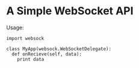 # A Simple WebSocket API
Usage:
`````
import websock

class MyApp(websock.WebSocketDelegate):
  def onRecieve(self, data):
    print data
`````
